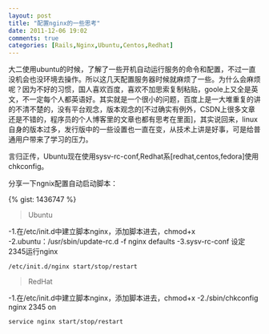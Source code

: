 ```yaml
---
layout: post
title: "配置nginx的一些思考"
date: 2011-12-06 19:02
comments: true
categories: [Rails,Nginx,Ubuntu,Centos,Redhat]
---
```


大二使用ubuntu的时候，了解了一些开机自动运行服务的命令和配置，不过一直没机会也没环境去操作。所以这几天配置服务器时候就麻烦了一些。为什么会麻烦呢？因为不好的习惯，国人喜欢百度，喜欢不加思索复制粘贴，goole上又全是英文，不一定每个人都英语好。其实就是一个很小的问题，百度上是一大堆重复的讲的不清不楚的，没有平台观念，版本观念的[不过确实有例外，CSDN上很多文章还是不错的，程序员的个人博客里的文章也都有思考在里面]，其实说回来，linux自身的版本过多，发行版中的一些设置也一直在变，从技术上讲是好事，可是给普通用户带来了学习的压力。

 言归正传，Ubuntu现在使用sysv-rc-conf,Redhat系[redhat,centos,fedora]使用chkconfig。

 分享一下ngnix配置自动启动脚本：


{% gist: 1436747 %}



>Ubuntu

-1.在/etc/init.d中建立脚本nginx，添加脚本进去，chmod+x
-2.ubuntu：/usr/sbin/update-rc.d -f nginx defaults
-3.sysv-rc-conf 设定2345运行nginx

`/etc/init.d/nginx start/stop/restart`


>RedHat

-1.在/etc/init.d中建立脚本nginx，添加脚本进去，chmod+x
-2./sbin/chkconfig nginx 2345 on


`service nginx start/stop/restart`











